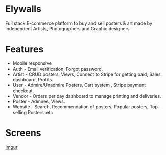 # Elywalls
Full stack E-commerce platform to buy and sell posters &amp; art made by independent Artists, Photographers and Graphic designers.

# Features
* Mobile responsive
* Auth - Email verification, Forgot password.
* Artist - CRUD posters, Views, Connect to Stripe for getting paid, Sales dashboard, Profits.
* User - Admire/Unadmire Posters, Cart system , Stripe payment checkout.
* Vendor - Orders per day dashboard to manage printing and deliveries.  
* Poster - Admires, Views.
* Website - Search, Recommendation of posters, Popular posters, Top-selling Posters .etc 

# Screens
[Imgur](https://imgur.com/a/blNDpEv)

